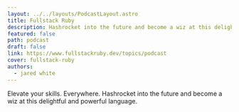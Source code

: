 ```yaml
---
layout: ../../layouts/PodcastLayout.astro
title: Fullstack Ruby
description: Hashrocket into the future and become a wiz at this delightful and powerful language.
featured: false
path: podcast
draft: false
link: https://www.fullstackruby.dev/topics/podcast
cover: fullstack-ruby
authors:
  - jared white
---
```


Elevate your skills. Everywhere. Hashrocket into the future and become a wiz at this delightful and powerful language.